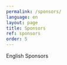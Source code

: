 ```yaml
---
permalink: /sponsors/
language: en 
layout: page
title: Sponsors
ref: sponsors
order: 5
---
```


English Sponsors

